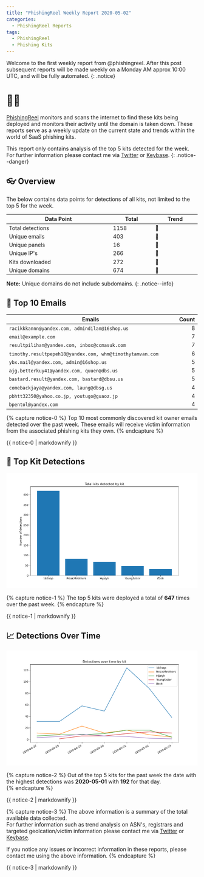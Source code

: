 ```yaml
---
title: "PhishingReel Weekly Report 2020-05-02"
categories:
  - PhishingReel Reports
tags:
  - PhishingReel
  - Phishing Kits
---
```


<style>
table {
    display:table;
    width:100%;
}
</style>

Welcome to the first weekly report from @phishingreel.
After this post subsequent reports will be made weekly on a Monday AM approx 10:00 UTC, and will be fully automated.
{: .notice}

# 👋🤖
[PhishingReel](https://twitter.com/phishingreel) monitors and scans the internet to find these kits being deployed and monitors their activity until the domain is taken down. These reports serve as a weekly update on the current state and trends within the world of SaaS phishing kits.

This report only contains analysis of the top 5 kits detected for the week. For further information please contact me via [Twitter](https://twitter.com/sysgoblin) or [Keybase](https://keybase.com/sysg0blin).
{: .notice--danger}

## 👓 Overview

The below contains data points for detections of all kits, not limited to the top 5 for the week.

| Data Point | Total | Trend |
|---|---|---|
| Total detections | 1158 | 🔼 |
| Unique emails | 403 | 🔼 |
| Unique panels | 16 | 🔼 |
| Unique IP's | 266 | 🔼 |
| Kits downloaded | 272 | 🔼 |
| Unique domains | 674 | 🔼 |

**Note:** Unique domains do not include subdomains.
{: .notice--info}

## 📧 Top 10 Emails

|Emails|Count|
|---|---:|
| `racikkkannn@yandex.com, admindilan@16shop.us` | 8 |
| `email@example.com` | 7 |
| `resultpilihan@yandex.com, inbox@ccmasuk.com` | 7 |
| `timothy.resultpepeh18@yandex.com, whm@timothytamvan.com` | 6 |
| `ybx.mail@yandex.com, admin@16shop.us` | 5 |
| `ajg.betterkuy41@yandex.com, quuen@dbs.us` | 5 |
| `bastard.result@yandex.com, bastard@dbsu.us` | 5 |
| `comebackjaya@yandex.com, laung@dbsg.us` | 4 |
| `pbhtt32350@yahoo.co.jp, youtugo@guaoz.jp` | 4 |
| `bpentol@yandex.com` | 4 |

{% capture notice-0 %}
Top 10 most commonly discovered kit owner emails detected over the past week. These emails will receive victim information from the associated phishing kits they own.
{% endcapture %}

<div class="notice--info">
  {{ notice-0 | markdownify }}
</div>

## 🔎 Top Kit Detections
![top kits graph](/assets/images/pr-weeklyreport/2020-05-04-fig1.png)

{% capture notice-1 %}
The top 5 kits were deployed a total of **647** times over the past week.
{% endcapture %}

<div class="notice--info">
  {{ notice-1 | markdownify }}
</div>

## 📈 Detections Over Time
![detections ot graph](/assets/images/pr-weeklyreport/2020-05-04-fig2.png)

{% capture notice-2 %}
Out of the top 5 kits for the past week the date with the highest detections was **2020-05-01** with **192** for that day.  
{% endcapture %}

<div class="notice--info">
  {{ notice-2 | markdownify }}
</div>

{% capture notice-3 %}
The above information is a summary of the total available data collected.  
For further information such as trend analysis on ASN's, registrars and targeted geolcation/victim information please contact me via [Twitter](https://twitter.com/sysgoblin) or [Keybase](https://keybase.com/sysg0blin).

If you notice any issues or incorrect information in these reports, please contact me using the above information.
{% endcapture %}

<div class="notice">
  {{ notice-3 | markdownify }}
</div>